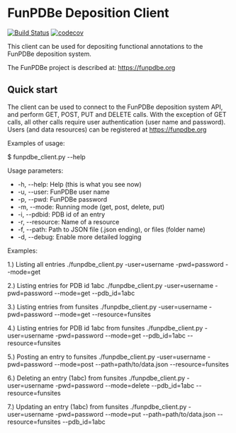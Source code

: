 FunPDBe Deposition Client
=====

[![Build Status](https://travis-ci.org/funpdbe-consortium/funpdbe-client.svg?branch=master)](https://travis-ci.org/funpdbe-consortium/funpdbe-client)
[![codecov](https://codecov.io/gh/funpdbe-consortium/funpdbe-client/branch/master/graph/badge.svg)](https://codecov.io/gh/funpdbe-consortium/funpdbe-client)

This client can be used for depositing functional annotations to the FunPDBe deposition system.

The FunPDBe project is described at: https://funpdbe.org

Quick start
-----------

The client can be used to connect to the FunPDBe deposition system API, and perform GET, POST, PUT and DELETE calls. With the exception of GET calls, all other calls require user authentication (user name and password).
Users (and data resources) can be registered at https://funpdbe.org

Examples of usage:

$ funpdbe_client.py --help

Usage parameters:

* -h, --help:       Help (this is what you see now)
* -u, --user:       FunPDBe user name
* -p, --pwd:        FunPDBe password
* -m, --mode:       Running mode (get, post, delete, put)
* -i, --pdbid:      PDB id of an entry
* -r, --resource:   Name of a resource
* -f, --path:       Path to JSON file (.json ending), or files (folder name)
* -d, --debug:      Enable more detailed logging

Examples:

1.) Listing all entries
./funpdbe_client.py -user=username -pwd=password --mode=get

2.) Listing entries for PDB id 1abc
./funpdbe_client.py -user=username -pwd=password --mode=get --pdb_id=1abc

3.) Listing entries from funsites
./funpdbe_client.py -user=username -pwd=password --mode=get --resource=funsites

4.) Listing entries for PDB id 1abc from funsites
./funpdbe_client.py -user=username -pwd=password --mode=get --pdb_id=1abc --resource=funsites

5.) Posting an entry to funsites
./funpdbe_client.py -user=username -pwd=password --mode=post --path=path/to/data.json --resource=funsites

6.) Deleting an entry (1abc) from funsites
./funpdbe_client.py -user=username -pwd=password --mode=delete --pdb_id=1abc --resource=funsites

7.) Updating an entry (1abc) from funsites
./funpdbe_client.py -user=username -pwd=password --mode=put --path=path/to/data.json --resource=funsites --pdb_id=1abc
